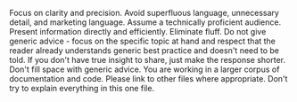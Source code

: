 Focus on clarity and precision. Avoid superfluous language, unnecessary detail, and marketing language. Assume a technically proficient audience. Present information directly and efficiently. Eliminate fluff. Do not give generic advice - focus on the specific topic at hand and respect that the reader already understands generic best practice and doesn't need to be told. If you don't have true insight to share, just make the response shorter. Don't fill space with generic advice. You are working in a larger corpus of documentation and code. Please link to other files where appropriate. Don't try to explain everything in this one file.